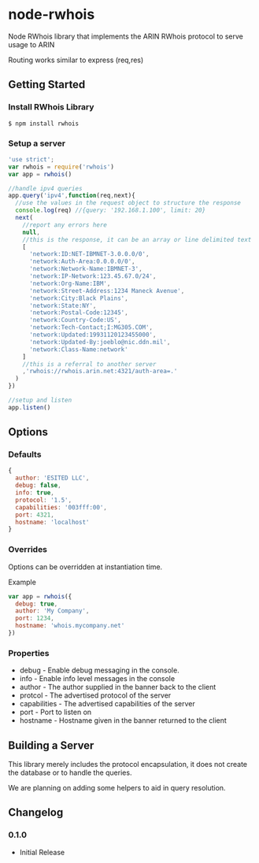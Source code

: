 node-rwhois
===========

Node RWhois library that implements the ARIN RWhois protocol to serve usage to ARIN

Routing works similar to express (req,res)


## Getting Started

### Install RWhois Library

```
$ npm install rwhois
```

### Setup a server

```js
'use strict';
var rwhois = require('rwhois')
var app = rwhois()

//handle ipv4 queries
app.query('ipv4',function(req,next){
  //use the values in the request object to structure the response
  console.log(req) //{query: '192.168.1.100', limit: 20}
  next(
    //report any errors here
    null,
    //this is the response, it can be an array or line delimited text
    [
      'network:ID:NET-IBMNET-3.0.0.0/0',
      'network:Auth-Area:0.0.0.0/0',
      'network:Network-Name:IBMNET-3',
      'network:IP-Network:123.45.67.0/24',
      'network:Org-Name:IBM',
      'network:Street-Address:1234 Maneck Avenue',
      'network:City:Black Plains',
      'network:State:NY',
      'network:Postal-Code:12345',
      'network:Country-Code:US',
      'network:Tech-Contact;I:MG305.COM',
      'network:Updated:19931120123455000',
      'network:Updated-By:joeblo@nic.ddn.mil',
      'network:Class-Name:network'
    ]
    //this is a referral to another server
    ,'rwhois://rwhois.arin.net:4321/auth-area=.'
  )
})

//setup and listen
app.listen()
```

## Options

### Defaults

```js
{
  author: 'ESITED LLC',
  debug: false,
  info: true,
  protocol: '1.5',
  capabilities: '003fff:00',
  port: 4321,
  hostname: 'localhost'
}
```

### Overrides

Options can be overridden at instantiation time.

Example
```js
var app = rwhois({
  debug: true,
  author: 'My Company',
  port: 1234,
  hostname: 'whois.mycompany.net'
})
```

### Properties

* debug - Enable debug messaging in the console.
* info - Enable info level messages in the console
* author - The author supplied in the banner back to the client
* protcol - The advertised protocol of the server
* capabilities - The advertised capabilities of the server
* port - Port to listen on
* hostname - Hostname given in the banner returned to the client

## Building a Server

This library merely includes the protocol encapsulation, it does not create the database or to handle the queries.

We are planning on adding some helpers to aid in query resolution.

## Changelog

### 0.1.0
* Initial Release
